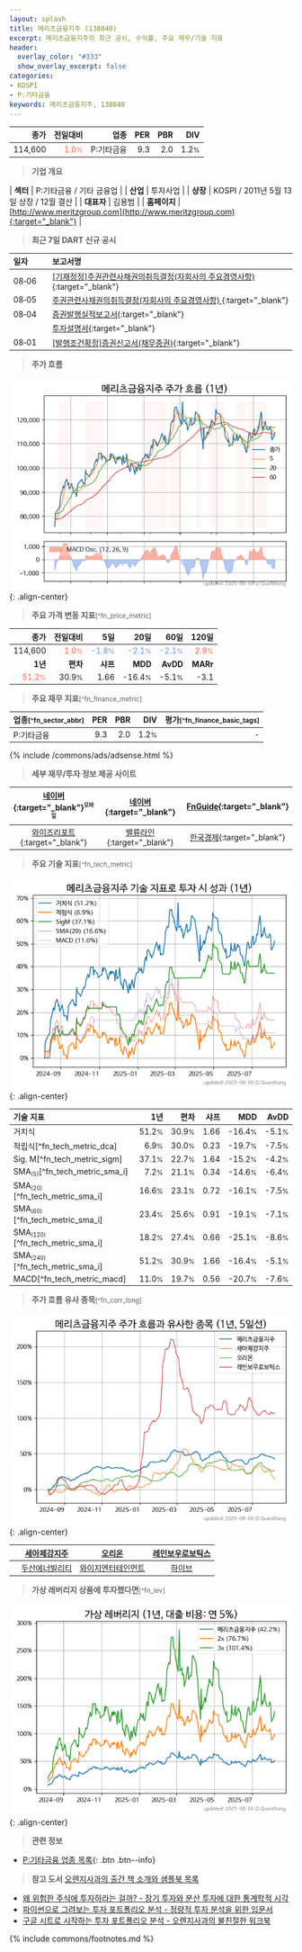 ```yaml
---
layout: splash
title: 메리츠금융지주 (138040)
excerpt: 메리츠금융지주의 최근 공시, 수익률, 주요 재무/기술 지표
header:
  overlay_color: "#333"
  show_overlay_excerpt: false
categories:
- KOSPI
- P:기타금융
keywords: 메리츠금융지주, 138040
---
```


| **종가** | **전일대비** | **업종** | **PER** | **PBR** | **DIV** |
| -------: | -----------: | -------: | ------: | ------: | ------: |
| 114,600 | <span style="color: tomato">1.0<small>%</small></span> | P:기타금융 | 9.3 | 2.0 | 1.2<small>%</small> |

<!-- more -->


> **기업 개요**<a id="company"></a>

| <span style="white-space:nowrap;">**섹터**</span> | P:기타금융 / 기타 금융업 |
| <span style="white-space:nowrap;">**산업**</span> | 투자사업 |
| <span style="white-space:nowrap;">**상장**</span> | KOSPI / 2011년 5월 13일 상장 / 12월 결산 |
| <span style="white-space:nowrap;">**대표자**</span> | 김용범 |
| <span style="white-space:nowrap;">**홈페이지**</span> | [http://www.meritzgroup.com](http://www.meritzgroup.com){:target="_blank"} |


> **최근 7일 DART 신규 공시**<a id="dart"></a>

| **일자** |      | **보고서명** |
| :------- | :--- | :----------- |
| 08&#x2011;06 | | [[기재정정]주권관련사채권의취득결정(자회사의 주요경영사항)              ](https://dart.fss.or.kr/dsaf001/main.do?rcpNo=20250806800531){:target="_blank"} |
| 08&#x2011;05 | | [주권관련사채권의취득결정(자회사의 주요경영사항)              ](https://dart.fss.or.kr/dsaf001/main.do?rcpNo=20250805800455){:target="_blank"} |
| 08&#x2011;04 | | [증권발행실적보고서](https://dart.fss.or.kr/dsaf001/main.do?rcpNo=20250804000260){:target="_blank"} |
|  | | [투자설명서](https://dart.fss.or.kr/dsaf001/main.do?rcpNo=20250804000002){:target="_blank"} |
| 08&#x2011;01 | | [[발행조건확정]증권신고서(채무증권)](https://dart.fss.or.kr/dsaf001/main.do?rcpNo=20250801001085){:target="_blank"} |


> **주가 흐름**<a id="price"></a>

![138040](/stock/images/138040.png){: .align-center}


> **주요 가격 변동 지표**<small>[^fn_price_metric]</small>

| **종가** | **전일대비** | **5일** | **20일** | **60일** | **120일** |
| -------: | -----------: | ------: | -------: | -------: | --------: |
| 114,600 | <span style="color: tomato">1.0<small>%</small></span> | <span style="color: cornflowerblue">-1.8<small>%</small></span> | <span style="color: cornflowerblue">-2.1<small>%</small></span> | <span style="color: cornflowerblue">-2.1<small>%</small></span> | <span style="color: tomato">2.9<small>%</small></span> |
| **1년** | **편차** | **샤프** | **MDD** | **AvDD** | **MARr** |
| <span style="color: tomato">51.2<small>%</small></span> | 30.9<small>%</small> | 1.66 | -16.4<small>%</small> | -5.1<small>%</small> | -3.1 |


> **주요 재무 지표**<small>[^fn_finance_metric]</small>

| **업종**<small>[^fn_sector_abbr]</small> | **PER** | **PBR** | **DIV** | **평가**<small>[^fn_finance_basic_tags]</small> |
| :--------------------------------------- | ------: | ------: | ------: | ----------------------------------------------: |
| P:기타금융 | 9.3 | 2.0 | 1.2<small>%</small> | - |



{% include /commons/ads/adsense.html %}

> **세부 재무/투자 정보 제공 사이트**

| [네이버](https://m.stock.naver.com/domestic/stock/138040/finance/summary){:target="_blank"}<sup><small>모바일</small></sup> | [네이버](https://finance.naver.com/item/coinfo.naver?code=138040){:target="_blank"} | [FnGuide](https://comp.fnguide.com/SVO2/ASP/SVD_Invest.asp?gicode=A138040&MenuYn=Y){:target="_blank"} |
| :---: | :---: | :---: |
| [와이즈리포트](https://comp.wisereport.co.kr/company/c1040001.aspx?cmp_cd=138040){:target="_blank"} | [밸류라인](https://www.valueline.co.kr/finance/summary/138040){:target="_blank"} | [한국경제](https://markets.hankyung.com/stock/138040/financial-summary){:target="_blank"} |


> **주요 기술 지표**<small>[^fn_tech_metric]</small>


![138040](/stock/images/138040_tech.png){: .align-center}

| **기술 지표** | **1년** | **편차** | **샤프** | **MDD** | **AvDD** |
| :------------ | ------: | -----------: | -------: | ------: | -------: |
| 거치식 | 51.2<small>%</small> | 30.9<small>%</small> | 1.66 | -16.4<small>%</small> | -5.1<small>%</small> |
| 적립식[^fn_tech_metric_dca] | 6.9<small>%</small> | 30.0<small>%</small> | 0.23 | -19.7<small>%</small> | -7.5<small>%</small> |
| Sig. M[^fn_tech_metric_sigm] | 37.1<small>%</small> | 22.7<small>%</small> | 1.64 | -15.2<small>%</small> | -4.2<small>%</small> |
| SMA<small><sub>(5)</sub></small>[^fn_tech_metric_sma_i] | 7.2<small>%</small> | 21.1<small>%</small> | 0.34 | -14.6<small>%</small> | -6.4<small>%</small> |
| SMA<small><sub>(20)</sub></small>[^fn_tech_metric_sma_i] | 16.6<small>%</small> | 23.1<small>%</small> | 0.72 | -16.1<small>%</small> | -7.5<small>%</small> |
| SMA<small><sub>(60)</sub></small>[^fn_tech_metric_sma_i] | 23.4<small>%</small> | 25.6<small>%</small> | 0.91 | -19.1<small>%</small> | -7.1<small>%</small> |
| SMA<small><sub>(120)</sub></small>[^fn_tech_metric_sma_i] | 18.2<small>%</small> | 27.4<small>%</small> | 0.66 | -25.1<small>%</small> | -8.6<small>%</small> |
| SMA<small><sub>(240)</sub></small>[^fn_tech_metric_sma_i] | 51.2<small>%</small> | 30.9<small>%</small> | 1.66 | -16.4<small>%</small> | -5.1<small>%</small> |
| MACD[^fn_tech_metric_macd] | 11.0<small>%</small> | 19.7<small>%</small> | 0.56 | -20.7<small>%</small> | -7.6<small>%</small> |


> **주가 흐름 유사 종목**<a id="corr"></a><small>[^fn_corr_long]</small>

![138040](/stock/images/138040_corr.png){: .align-center}

|       | [세아제강지주](/003030/) | [오리온](/271560/) | [레인보우로보틱스](/277810/) |
| :---: | :------------------------------------: | :------------------------------------: | :------------------------------------: |
|       | [두산에너빌리티](/034020/) | [와이지엔터테인먼트](/122870/) | [하이브](/352820/) |


> **가상 레버리지 상품에 투자했다면**<a id="2x"></a><small>[^fn_lev]</small>

![138040](/stock/images/138040_2x.png){: .align-center}


> **관련 정보**

- [P:기타금융 업종 목록](/stats/sector/kospi_업종_기타금융_종목/){: .btn .btn--info}

> **참고 도서** [오렌지사과의 출간 책 소개와 샘플북 목록](https://kongdori.tistory.com/691)

- [왜 위험한 주식에 투자하라는 걸까? - 장기 투자와 분산 투자에 대한 통계학적 시각](https://kongdori.tistory.com/421)
- [파이썬으로 그려보는 투자 포트폴리오 분석  - 정량적 투자 분석을 위한 입문서](https://kongdori.tistory.com/643)
- [구글 시트로 시작하는 투자 포트폴리오 분석 - 오렌지사과의 불친절한 워크북](https://kongdori.tistory.com/449)


{% include commons/footnotes.md %}